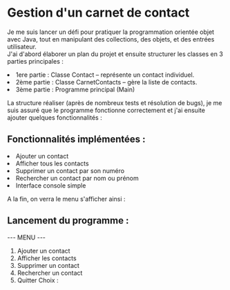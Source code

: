 # Gestion d'un carnet de contact
Je me suis lancer un défi pour pratiquer la programmation orientée objet avec Java, tout en manipulant des collections, des objets, et des entrées utilisateur.
<br> J'ai d'abord élaborer un plan du projet et ensuite structurer les classes en 3 parties principales :
<li> 1ere partie : Classe Contact – représente un contact individuel.
<li> 2ème partie : Classe CarnetContacts – gère la liste de contacts.
<li> 3ème partie : Programme principal (Main)

La structure réaliser (après de nombreux tests et résolution de bugs), je me suis assuré que le programme fonctionne correctement et j'ai ensuite ajouter quelques fonctionnalités :

## Fonctionnalités implémentées :

<li>Ajouter un contact
<li>Afficher tous les contacts
<li>Supprimer un contact par son numéro
<li>Rechercher un contact par nom ou prénom
<li>Interface console simple

A la fin, on verra le menu s'afficher ainsi :

## Lancement du programme :

--- MENU ---
1. Ajouter un contact
2. Afficher les contacts
3. Supprimer un contact
4. Rechercher un contact
0. Quitter
Choix :
